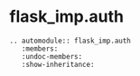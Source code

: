 # flask_imp.auth

```{eval-rst}
.. automodule:: flask_imp.auth
   :members:
   :undoc-members:
   :show-inheritance:
```
